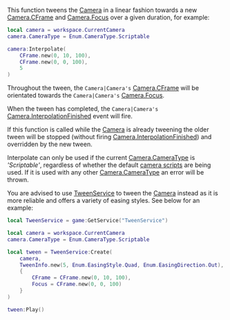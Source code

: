 This function tweens the [Camera](https://developer.roblox.com/en-us/api-reference/class/Camera) in a linear fashion towards a new [Camera.CFrame](https://developer.roblox.com/en-us/api-reference/property/Camera/CFrame) and [Camera.Focus](https://developer.roblox.com/en-us/api-reference/property/Camera/Focus) over a given duration, for example:

```lua
local camera = workspace.CurrentCamera
camera.CameraType = Enum.CameraType.Scriptable

camera:Interpolate(
    CFrame.new(0, 10, 100),
    CFrame.new(0, 0, 100),
    5
)
```

Throughout the tween, the `Camera|Camera's` [Camera.CFrame](https://developer.roblox.com/en-us/api-reference/property/Camera/CFrame) will be orientated towards the `Camera|Camera's` [Camera.Focus](https://developer.roblox.com/en-us/api-reference/property/Camera/Focus).

When the tween has completed, the `Camera|Camera's` [Camera.InterpolationFinished](https://developer.roblox.com/en-us/api-reference/event/Camera/InterpolationFinished) event will fire.

If this function is called while the [Camera](https://developer.roblox.com/en-us/api-reference/class/Camera) is already tweening the older tween will be stopped (without firing [Camera.InterpolationFinished](https://developer.roblox.com/en-us/api-reference/event/Camera/InterpolationFinished)) and overridden by the new tween.

Interpolate can only be used if the current [Camera.CameraType](https://developer.roblox.com/en-us/api-reference/property/Camera/CameraType) is _'Scriptable'_, regardless of whether the default [camera scripts](http://robloxdev.com/articles/Movement-and-camera-controls) are being used. If it is used with any other [Camera.CameraType](https://developer.roblox.com/en-us/api-reference/property/Camera/CameraType) an error will be thrown.

You are advised to use [TweenService](https://developer.roblox.com/en-us/api-reference/class/TweenService) to tween the [Camera](https://developer.roblox.com/en-us/api-reference/class/Camera) instead as it is more reliable and offers a variety of easing styles. See below for an example:

```lua
local TweenService = game:GetService("TweenService")

local camera = workspace.CurrentCamera
camera.CameraType = Enum.CameraType.Scriptable

local tween = TweenService:Create(
    camera,
    TweenInfo.new(5, Enum.EasingStyle.Quad, Enum.EasingDirection.Out),
    {
        CFrame = CFrame.new(0, 10, 100),
        Focus = CFrame.new(0, 0, 100)
    }
)

tween:Play()
```